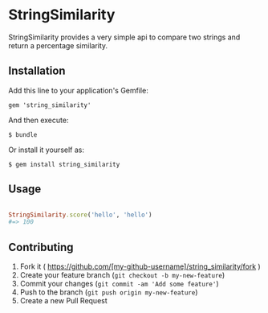 # StringSimilarity

StringSimilarity provides a very simple api to compare two strings and return a percentage similarity.

## Installation

Add this line to your application's Gemfile:

    gem 'string_similarity'

And then execute:

    $ bundle

Or install it yourself as:

    $ gem install string_similarity

## Usage

```ruby

StringSimilarity.score('hello', 'hello')
#=> 100

```

## Contributing

1. Fork it ( https://github.com/[my-github-username]/string_similarity/fork )
2. Create your feature branch (`git checkout -b my-new-feature`)
3. Commit your changes (`git commit -am 'Add some feature'`)
4. Push to the branch (`git push origin my-new-feature`)
5. Create a new Pull Request

